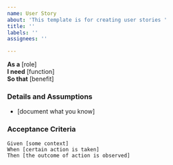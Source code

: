 ```yaml
---
name: User Story
about: 'This template is for creating user stories '
title: ''
labels: ''
assignees: ''

---
```


**As a** [role]   
**I need** [function]   
**So that** [benefit]   
### Details and Assumptions 
* [document what you know] 
### Acceptance Criteria   
```gherkin 
Given [some context] 
When [certain action is taken] 
Then [the outcome of action is observed] 
```

